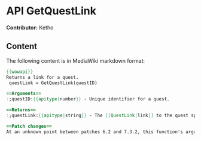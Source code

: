 # API GetQuestLink

**Contributor:** Ketho

## Content

The following content is in MediaWiki markdown format:

```mediawiki
{{wowapi}}
Returns a link for a quest.
 questLink = GetQuestLink(questID)

==Arguments==
:;questID:{{apitype|number}} - Unique identifier for a quest.

==Returns==
:;questLink:{{apitype|string}} - The [[QuestLink|link]] to the quest specified. Returns nil if the QuestID is invalid or if the specified QuestID is not currently in the player's quest log.

==Patch changes==
At an unknown point between patches 6.2 and 7.3.2, this function's argument was changed to take a QuestID instead of a quest log index.
```